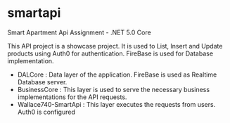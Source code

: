 # smartapi
Smart Apartment Api Assignment - .NET 5.0 Core

This API project is a showcase project. It is used to List, Insert and Update products using Auth0 for authentication.
FireBase is used for Database implementation.

- DALCore : Data layer of the application. FireBase is used as Realtime Database server. 
- BusinessCore : This layer is used to serve the necessary business implementations for the API requests. 
- Wallace740-SmartApi : This layer executes the requests from users. Auth0 is configured
